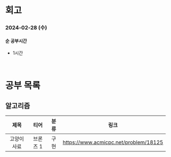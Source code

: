 # 회고

### 2024-02-28 (수)

#### 순 공부시간

- 1시간

<br>

# 공부 목록

## 알고리즘

|    제목     |   티어   | 분류 |                 링크                  |
| :---------: | :------: | :--: | :-----------------------------------: |
| 고양이 사료 | 브론즈 1 | 구현 | https://www.acmicpc.net/problem/18125 |
